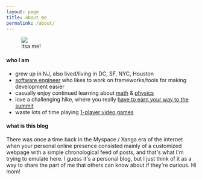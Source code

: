 ```yaml
---
layout: page
title: about me
permalink: /about/
---
```


<figure>
    <img src="https://lh3.googleusercontent.com/E1Q6gvaweKrPAEQ8d3AqvuduO3qW4xpZSL0VLNuVHwdhepp35aWCGiXAxMUx9dbBoF4V55bRf8_DVGCTFrUJyXSubg_ZOWTMdzPvzZL8so9R97Je56dXLAEv1BNT9gRo_xnqYbtUeuGJijCHXb4exgcNhvnETEwgr6tEpuYPpeJ_UU_pICKs4LyeYV6WTSCSHgBcFUwmU5P038YEqrHBjKUt1TpypGFiIqu2tOvUQlmeShuTky8_0UWoi6b76nzshB6QawQe_5_XeQlEKWhOCC6WOAgbUA0swjOAjrRkQbtZMoF-1mshcVVq7fvOM0Q8hxS_he9FFsVz5bDDVrcgg1p_YMkboOahloAEtDwBZv4OPgu51gLQU3JGb6SMW4LJsCL8ysKSrJ8yejeTXA_nmhFRUyEf-C-gqvTC6kPijQpVbb3k2qh_-_gg175pXpm-WAWQr-Fzn24PnQQmBWPl9jTtiaro0-I2r71NbOZGAdi-bx2iwVIiGxQjCwzZiQSFLTl3q1hVyK6_9I-GGQe1wEiNJtTkjzIwqFj5unOHL2Rp_YVpHuBCYet6pVz5kJuOUOH0aWvFVkJZ6SV87fX1EoPSKU5SmHBf0_wXKh2fHpeXN-RPv3PLYSRG_BcsSPS_SuXB9ygg6IBbwyGXrgLM_YuAL2QITgkxH5ANMY-07FwTY-uZWaGRkpXAtMX2Jnju1EYY26hbqrwwBvvwwmREQ0F2fsgWuCe1NsJt02l2dkDTUiLtfxLf_2zo3dukMGo=w1500-h290-no?authuser=0">
    <figcaption>itsa me!</figcaption>
</figure>

#### who I am

* grew up in NJ, also lived/living in DC, SF, NYC, Houston
* [software engineer](https://www.linkedin.com/in/{{site.linkedin_username}}) who likes to work on frameworks/tools for making development easier
* casually enjoy continued learning about [math](https://www.youtube.com/c/3blue1brown) & [physics](https://www.youtube.com/c/pbsspacetime)
* love a challenging hike, where you really [have to earn your way to the summit](/assets/images/new_zealand.jpg)
* waste lots of time playing [1-player video games](https://steamcommunity.com/id/sirchill/games/?tab=all)

#### what is this blog

There was once a time back in the Myspace / Xanga era of the internet when your personal online presence consisted mainly of a customized webpage with a simple chronological feed of posts, and that's what I'm trying to emulate here. I guess it's a personal blog, but I just think of it as a way to share the part of me that others can know about if they're curious. Hi mom!
